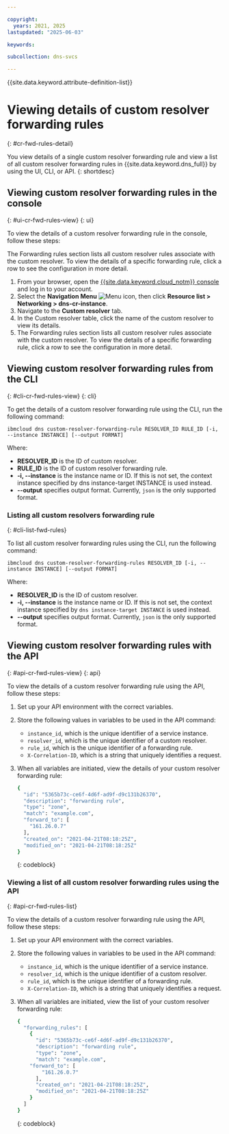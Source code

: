 ```yaml
---

copyright:
  years: 2021, 2025
lastupdated: "2025-06-03"

keywords:

subcollection: dns-svcs

---
```


{{site.data.keyword.attribute-definition-list}}

# Viewing details of custom resolver forwarding rules
{: #cr-fwd-rules-detail}

You view details of a single custom resolver forwarding rule and view a list of all custom resolver forwarding rules in {{site.data.keyword.dns_full}} by using the UI, CLI, or API.
{: shortdesc}

## Viewing custom resolver forwarding rules in the console
{: #ui-cr-fwd-rules-view}
{: ui}

To view the details of a custom resolver forwarding rule in the console, follow these steps:
 
The Forwarding rules section lists all custom resolver rules associate with the custom resolver. To view the details of a specific forwarding rule, click a row to see the configuration in more detail. 

1. From your browser, open the [{{site.data.keyword.cloud_notm}} console](/login) and log in to your account.
1. Select the **Navigation Menu** ![Menu icon](../icons/icon_hamburger.svg), then click **Resource list > Networking > dns-cr-instance**.
1. Navigate to the **Custom resolver** tab.
1. In the Custom resolver table, click the name of the custom resolver to view its details.
1. The Forwarding rules section lists all custom resolver rules associate with the custom resolver. To view the details of a specific forwarding rule, click a row to see the configuration in more detail. 

## Viewing custom resolver forwarding rules from the CLI
{: #cli-cr-fwd-rules-view}
{: cli}

To get the details of a custom resolver forwarding rule using the CLI, run the following command:

`ibmcloud dns custom-resolver-forwarding-rule RESOLVER_ID RULE_ID [-i, --instance INSTANCE] [--output FORMAT]`

Where:

- **RESOLVER_ID** is the ID of custom resolver.
- **RULE_ID** is the ID of custom resolver forwarding rule.
- **-i, --instance** is the instance name or ID. If this is not set, the context instance specified by dns instance-target INSTANCE is used instead.
- **--output** specifies output format. Currently, `json` is the only supported format.

### Listing all custom resolvers forwarding rule
{: #cli-list-fwd-rules}

To list all custom resolver forwarding rules using the CLI, run the following command:

`ibmcloud dns custom-resolver-forwarding-rules RESOLVER_ID [-i, --instance INSTANCE] [--output FORMAT]`

Where:

- **RESOLVER_ID** is the ID of custom resolver.
- **-i, --instance** is the instance name or ID. If this is not set, the context instance specified by `dns instance-target INSTANCE` is used instead.
- **--output** specifies output format. Currently, `json` is the only supported format.


## Viewing custom resolver forwarding rules with the API
{: #api-cr-fwd-rules-view}
{: api}

To view the details of a custom resolver forwarding rule using the API, follow these steps:

1. Set up your API environment with the correct variables.
1. Store the following values in variables to be used in the API command:
    * `instance_id`, which is the unique identifier of a service instance.
    * `resolver_id`, which is the unique identifier of a custom resolver.
    * `rule_id`, which is the unique identifier of a forwarding rule.
    * `X-Correlation-ID`, which is a string that uniquely identifies a request.
1. When all variables are initiated, view the details of your custom resolver forwarding rule:

    ```sh
    {
      "id": "5365b73c-ce6f-4d6f-ad9f-d9c131b26370",
      "description": "forwarding rule",
      "type": "zone",
      "match": "example.com",
      "forward_to": [
        "161.26.0.7"
      ],
      "created_on": "2021-04-21T08:18:25Z",
      "modified_on": "2021-04-21T08:18:25Z"
    }
    ```
    {: codeblock}

### Viewing a list of all custom resolver forwarding rules using the API
{: #api-cr-fwd-rules-list}

To view the details of a custom resolver forwarding rule using the API, follow these steps:

1. Set up your API environment with the correct variables.
1. Store the following values in variables to be used in the API command:
    * `instance_id`, which is the unique identifier of a service instance.
    * `resolver_id`, which is the unique identifier of a custom resolver.
    * `rule_id`, which is the unique identifier of a forwarding rule.
    * `X-Correlation-ID`, which is a string that uniquely identifies a request.
1. When all variables are initiated, view the list of your custom resolver forwarding rule:

    ```sh
    {
      "forwarding_rules": [
        {
          "id": "5365b73c-ce6f-4d6f-ad9f-d9c131b26370",
          "description": "forwarding rule",
          "type": "zone",
          "match": "example.com",
        "forward_to": [
            "161.26.0.7"
          ],
          "created_on": "2021-04-21T08:18:25Z",
          "modified_on": "2021-04-21T08:18:25Z"
        }
      ]
    }
    ```
    {: codeblock}
